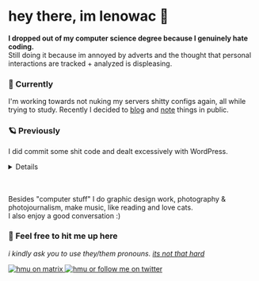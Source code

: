 # hey there, im lenowac 👋

**I dropped out of my computer science degree because I genuinely hate coding.**   
Still doing it because im annoyed by adverts and the thought that personal interactions are tracked + analyzed is displeasing.

### 🌌 Currently 
I'm working towards not nuking my servers shitty configs again, all while trying to study. 
Recently I decided to [blog](https://blog.decided.to) and [note](https://note.decided.to) things in public.

### 🪐 Previously 
I did commit some shit code and dealt excessively with WordPress.

<details> <summary>Details</summary>
When facing badly maintained Windows images on a regular basis, I wrote <a href="https://github.com/lenowac/QuickInstaller">QuickInstaller</a> to make using those computers less painful for everyone.   
  
I've also been guilty of writing shitty, unperformant C# + WinForms Applications (which you dont get to see), although it was good enough to pass exams.   

Using Asana was a major pain for me, partly because didn't have a simple desktop wrapper for AGES. So I compiled <a href="https://github.com/lenowac/AsanaDesktop">my own one</a>. Recently I saw they finally did it.   
  
Since two years I have worked intensely with WordPress for various businesses and non-profits. Planning, starting, moving and fixing installations is no problem as long as the amount of SQL and PHP involved isn't displeasing.   
  
More recently I've entered selfhosting and hosting others with mild success, I know enought ubuntu, debian and docker(-compose) to get something stable.
  
</details>

<br>
<br>

Besides "computer stuff" I do graphic design work, photography & photojournalism, make music, like reading and love cats.   
I also enjoy a good conversation :)

### 💬 Feel free to hit me up here
_i kindly ask you to use they/them pronouns. [its not that hard](https://i.redd.it/e0uedgjh1w071.jpg)_

<a href="https://matrix.to/#/@leo:envs.net">
<img src="https://img.shields.io/static/v1?label=chat&message=leo@envs.org&logo=element&logoColor=0dbd8b&color=0dbd8b&style=for-the-badge" alt="hmu on matrix">
</a> 
<a href="https://twitter.com/lenowac">
<img src="https://img.shields.io/twitter/follow/lenowac?color=1DA1F2&logo=twitter&logoColor=1DA1F2%20&style=for-the-badge" alt="hmu or follow me on twitter">
</a>



<!--
**lenowac/lenowac** is a ✨ _special_ ✨ repository because its `README.md` (this file) appears on your GitHub profile.

🕳🏔🌀🔥💧🌌🪐

Here are some ideas to get you started:

- 🔭 I’m currently working on ...
- 🌱 I’m currently learning ...
- 👯 I’m looking to collaborate on ...
- 🤔 I’m looking for help with ...
- 💬 Ask me about ...
- 📫 How to reach me: ...
- 😄 Pronouns: ...
- ⚡ Fun fact: ...
-->
